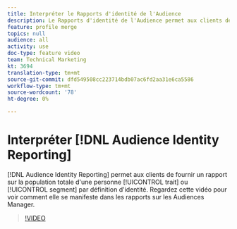 ```yaml
---
title: Interpréter le Rapports d'identité de l'Audience
description: Le Rapports d'identité de l'Audience permet aux clients de fournir un rapport sur la population totale d'un trait ou d'un segment par personne ou par foyer. Regardez cette vidéo pour voir comment elle se manifeste dans les rapports sur les Audiences Manager.
feature: profile merge
topics: null
audience: all
activity: use
doc-type: feature video
team: Technical Marketing
kt: 3694
translation-type: tm+mt
source-git-commit: dfd549508cc223714bdb07ac6fd2aa31e6ca5586
workflow-type: tm+mt
source-wordcount: '78'
ht-degree: 0%

---
```



# Interpréter [!DNL Audience Identity Reporting]

[!DNL Audience Identity Reporting] permet aux clients de fournir un rapport sur la population totale d&#39;une personne  [!UICONTROL trait] ou  [!UICONTROL segment] par définition d&#39;identité. Regardez cette vidéo pour voir comment elle se manifeste dans les rapports sur les Audiences Manager.

>[!VIDEO](https://video.tv.adobe.com/v/28973/?quality=12)
